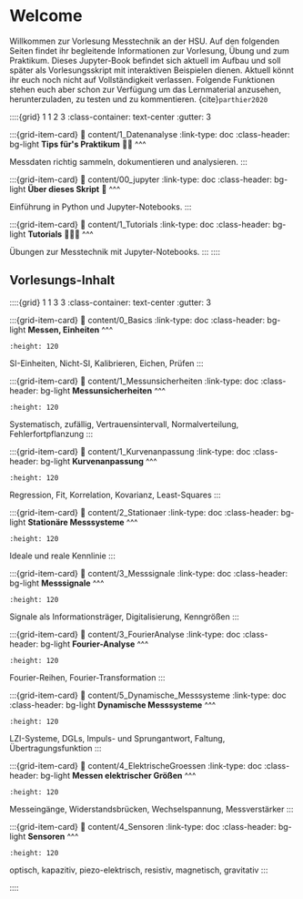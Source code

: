 # Welcome

Willkommen zur Vorlesung Messtechnik an der HSU. Auf den folgenden Seiten findet ihr begleitende Informationen zur Vorlesung, Übung und zum Praktikum.
Dieses Jupyter-Book befindet sich aktuell im Aufbau und soll später als Vorlesungsskript mit interaktiven Beispielen dienen. 
Aktuell könnt ihr euch noch nicht auf Vollständigkeit verlassen. Folgende Funktionen stehen euch aber schon zur Verfügung um das Lernmaterial anzusehen, herunterzuladen, zu testen und zu kommentieren. {cite}`parthier2020`


::::{grid} 1 1 2 3
:class-container: text-center
:gutter: 3

:::{grid-item-card}
:link: content/1_Datenanalyse
:link-type: doc
:class-header: bg-light
**Tips für's Praktikum** 👩‍🔬
^^^

Messdaten richtig sammeln, dokumentieren und analysieren.
:::

:::{grid-item-card}
:link: content/00_jupyter
:link-type: doc
:class-header: bg-light
**Über dieses Skript** 🐍
^^^

Einführung in Python und Jupyter-Notebooks.
:::


:::{grid-item-card}
:link: content/1_Tutorials
:link-type: doc
:class-header: bg-light
**Tutorials** 🧑🏽‍💻
^^^

Übungen zur Messtechnik mit Jupyter-Notebooks.
:::
::::

## Vorlesungs-Inhalt

::::{grid} 1 1 3 3
:class-container: text-center
:gutter: 3

:::{grid-item-card}
:link: content/0_Basics
:link-type: doc
:class-header: bg-light
**Messen, Einheiten**
^^^
```{image} content/pictures/SI.png
:height: 120
```
SI-Einheiten, Nicht-SI, Kalibrieren, Eichen, Prüfen
:::

:::{grid-item-card}
:link: content/1_Messunsicherheiten
:link-type: doc
:class-header: bg-light
**Messunsicherheiten**
^^^
```{image} content/pictures/tab_norm_grenzen.png
:height: 120
```
Systematisch, zufällig, Vertrauensintervall, Normalverteilung, Fehlerfortpflanzung
:::

:::{grid-item-card}
:link: content/1_Kurvenanpassung
:link-type: doc
:class-header: bg-light
**Kurvenanpassung**
^^^
```{image} content/pictures/kleinste_quadrate.png
:height: 120
```
Regression, Fit, Korrelation, Kovarianz, Least-Squares
:::

:::{grid-item-card}
:link: content/2_Stationaer
:link-type: doc
:class-header: bg-light
**Stationäre Messsysteme**
^^^
```{image} content/pictures/reale_kennlinie.png
:height: 120
```
Ideale und reale Kennlinie
:::

:::{grid-item-card}
:link: content/3_Messsignale
:link-type: doc
:class-header: bg-light
**Messsignale**
^^^
```{image} content/pictures/messsignal_analog_diskret.png
:height: 120
```
Signale als Informationsträger, Digitalisierung, Kenngrößen
:::

:::{grid-item-card}
:link: content/3_FourierAnalyse
:link-type: doc
:class-header: bg-light
**Fourier-Analyse**
^^^
```{image} content/pictures/messsignal_analog_diskret.png
:height: 120
```
Fourier-Reihen, Fourier-Transformation
:::

:::{grid-item-card}
:link: content/5_Dynamische_Messsysteme
:link-type: doc
:class-header: bg-light
**Dynamische Messsysteme**
^^^
```{image} content/pictures/bandpass.png
:height: 120
```
LZI-Systeme, DGLs, Impuls- und Sprungantwort, Faltung, Übertragungsfunktion
:::


:::{grid-item-card}
:link: content/4_ElektrischeGroessen
:link-type: doc
:class-header: bg-light
**Messen elektrischer Größen**
^^^
```{image} content/pictures/bandpass.png
:height: 120
```
Messeingänge, Widerstandsbrücken, Wechselspannung, Messverstärker
:::

:::{grid-item-card}
:link: content/4_Sensoren
:link-type: doc
:class-header: bg-light
**Sensoren**
^^^
```{image} content/pictures/bandpass.png
:height: 120
```
optisch, kapazitiv, piezo-elektrisch, resistiv, magnetisch, gravitativ
:::

::::


```{bibliography}
```